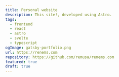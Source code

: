 ```yaml
---
title: Personal website
description: This site!, developed using Astro.
tags:
  - frontend
  - react
  - astro
  - svelte
  - typescript
ogImage: gatsby-portfolio.png
url: https://renems.com
repository: https://github.com/remusa/renems.com
featured: true
draft: true
---
```

